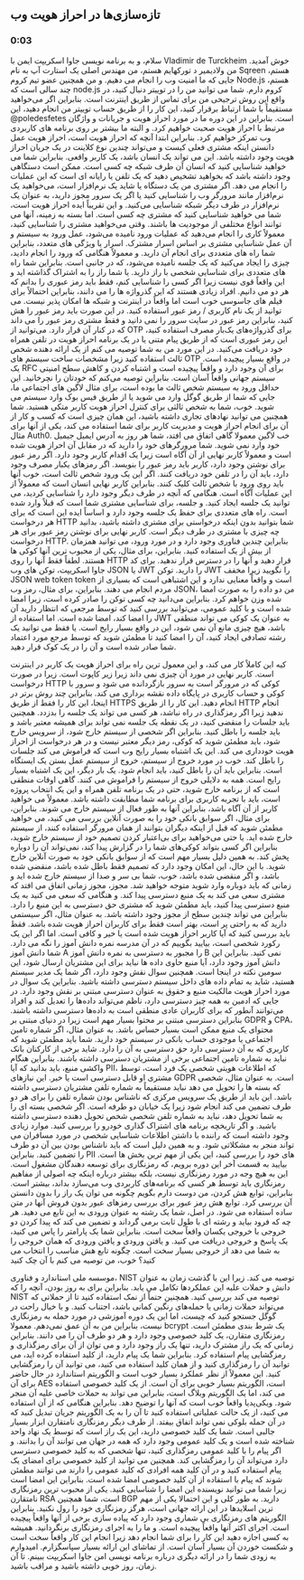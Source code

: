 ## تازه‌سازی‌ها در احراز هویت وب
### 0:03
سلام، و به برنامه نویسی جاوا اسکریپت ایمن با Vladimir de Turckheim خوش آمدید. من ولادیمیر د تورکهایم هستم، من مهندس اصلی یک استارت آپ به نام Sqreen هستم، جایی که ما امنیت وب را انجام می دهیم. و من همچنین عضو تیم کروم Node.js هستم، چند سالی است که node.js کروم دارم. شما می توانید من را در توییتر دنبال کنید، در واقع این روش ترجیحی من برای تماس از طریق اینترنت است. بنابراین اگر می‌خواهید مستقیماً با شما ارتباط برقرار کنید، این کار را از طریق حساب توییتر من انجام دهید، این @poledesfetes است. بنابراین در این دوره ما در مورد احراز هویت و جریانات و واژگان مرتبط با احراز هویت صحبت خواهیم کرد. و البته ما بیشتر بر روی برنامه های کاربردی وب تمرکز خواهیم کرد. بنابراین ابتدا آنچه که احراز هویت است، احراز هویت عمل دانستن اینکه مشتری فعلی کیست و می‌تواند چندین نوع کلاینت در یک جریان احراز هویت وجود داشته باشد. این می تواند یک انسان باشد، یک کاربر واقعی. بنابراین شما می خواهید شناسایی کنید که انسان آن طرف شبکه چه کسی است. ممکن است دستگاهی وجود داشته باشد که بخواهید تشخیص دهید که یک تلفن یا رایانه ای است که این عملیات را انجام می دهد. اگر مشتری من یک دستگاه یا شاید یک نرم‌افزار است، می‌خواهید یک نرم‌افزار مانند مرورگر وب را شناسایی کنید یا اگر یک سرور مجوز دارید، به عنوان یک نرم‌افزار در طرف دیگر شبکه شناسایی می‌کنید. و این تقریباً ایده احراز هویت است، شما می خواهید شناسایی کنید که مشتری چه کسی است. اما بسته به زمینه، آنها می توانند انواع مختلفی از موجودیت ها باشند. وقتی می‌خواهید مشتری را شناسایی کنید، معمولاً کاری را انجام می‌دهید که عملیات ورود نامیده می‌شود، عمل ورود به سیستم و آن عمل شناسایی مشتری بر اساس اسرار مشترک. اسرار یا ویژگی های متعدد، بنابراین شما راه های متعددی برای انجام آن دارید. و معمولاً هنگامی که ورود را انجام دادید، چیزی را ایجاد می‌کنید که یک جلسه نامیده می‌شود، که در جانبی است. بنابراین شما راه های متعددی برای شناسایی شخصی با راز دارید. یا شما راز را به اشتراک گذاشته اید و این واقعاً قوی نیست زیرا اگر کسی را شناسایی کنم، فقط باید رمز عبوری را بدانم که هر دو می دانیم. افراد زیادی هستند که این گذرواژه ها را می دانند، بنابراین احتمالاً برای فیلم های جاسوسی خوب است اما واقعاً در اینترنت و شبکه ها امکان پذیر نیست. می توانید از یک نام کاربری / رمز عبور استفاده کنید. در این صورت باید رمز عبور را هش کنید، بنابراین رمز عبور در سایت سرور را نمی دانید و فقط مشتری رمز عبور را می داند که در کنار آن قرار دارد. می‌توانید از OTP برای گذرواژه‌های یک‌بار مصرف استفاده کنید، این رمز عبوری است که از طریق پیام متنی یا در یک برنامه احراز هویت در تلفن همراه خود دریافت می‌کنید. در این مورد من به شما توصیه می کنم از یک ارائه دهنده شخص ثالث استفاده کنید زیرا مشخصات ساخت سیستم های OTP در واقع بسیار پیچیده است. یک RFC برای آن وجود دارد و واقعاً پیچیده است و اشتباه کردن و کاهش سطح امنیتی سیستم جهانی واقعاً آسان است. بنابراین توصیه می‌کنم که خودتان را نچرخانید. این حداقل ورود به سیستم شخص ثالث ما بوده است، برای مثال لاگین های اجتماعی ما، جایی که شما از طریق گوگل وارد می شوید یا از طریق فیس بوک وارد سیستم می شوید. خوب، شما به شخص ثالثی برای کنترل احراز هویت کاربر متکی هستید. شما همچنین می توانید نهادهای تجاری داشته باشید، این همان چیزی است که کسب و کار از آن برای انجام احراز هویت و مدیریت کاربر برای شما استفاده می کند، یکی از آنها برای مثال Auth0. خب لاگین معمولا گاهی اتفاق می افتد، شما هر روز به آدرس ایمیل جیمیل خود وارد نمی شوید. شما مرورگرهای خود را دارید که در مقابل آن احراز هویت شده است و معمولاً کاربر نهایی از آن آگاه است زیرا یک اقدام کاربر وجود دارد. اگر رمز عبور برای نوشتن وجود دارد، کاربر باید رمز عبور را بنویسد. اگر رمزهای یکبار مصرف وجود دارد، باید آن را در تلفن خود دریافت کنند. اگر این یک ورود شخص ثالث است، خوب آنها باید روی ورود با شخص ثالث کلیک کنند. بنابراین کاربر نهایی انسان است که معمولاً از این عملیات آگاه است. هنگامی که آنچه در طرف دیگر وجود دارد را شناسایی کردید، می توانید یک جلسه ایجاد کنید. و جلسه، برای شناسایی مشتری شما است که قبلاً وارد شده است. راه های متعددی برای حفظ یک جلسه وجود دارد و اساساً ایده این است که برای هر درخواست HTTP شما بتوانید بدون اینکه درخواستی برای مشتری داشته باشید، بدانید چه چیزی با مشتری در طرف دیگر است. کاربر نهایی برای نوشتن رمز عبور برای هر درخواست HTTP. بنابراین چندین فناوری وجود دارد و در مورد ورود، می توانید همزمان از بیش از یک استفاده کنید. بنابراین، برای مثال، یکی از محبوب ترین آنها کوکی ها هستند. لطفاً فقط آنها را روی HTTP قرار دهید و آنها را در دسترس قرار ندهید. برای کد جاوا اسکریپت، توکن های وب JSON یا JWT را دارید. توکن JWT را نگویید زیرا مخفف JSON web token token است و واقعاً معنایی ندارد و این اشتباهی است که بسیاری از مردم انجام می دهند. بنابراین، برای مثال، رمز وب JSON، من دو داده را به صورت امضا شده وزن خواهم کرد. بنابراین می‌دانید چه کسی توکن را صادر کرده است، زیرا امضا شده است و با کلید عمومی، می‌توانید بررسی کنید که توسط مرجعی که انتظار دارید آن را امضا کند، امضا شده است. اما استفاده از JWT به عنوان یک کوکی می تواند منطقی باشد، هیچ چیزی مانع آن نمی شود، این در واقع بسیار رایج است. یا فقط می توانید یک رشته تصادفی ایجاد کنید، آن را امضا کنید تا مطمئن شوید که توسط مرجع مورد اعتماد شما صادر شده است و آن را در یک کوک قرار دهید.

کیه این کاملاً کار می کند، و این معمول ترین راه برای احراز هویت یک کاربر در اینترنت است. کاربر نهایی در مورد آن چیزی نمی داند زیرا زیر کاپوت است. زیرا در صورت درخواست HTTP کوکی که در مرورگر است به سرور بازگردانده می شود و سرور با کوکی و حساب کاربری در پایگاه داده نقشه برداری می کند. بنابراین چند روش برتر در اینجا، این کار را فقط از طریق HTTPS انجام دهید. این کار را از طریق HTTP انجام ندهید زیرا اگر رمزگذاری در راه نباشد، هر کسی می تواند یک جلسه را بدزدد. همچنین باید جلسات را منقضی کنید، در یک نقطه یک جلسه نمی تواند برای همیشه معتبر باشد و باید جلسه را باطل کنید. بنابراین اگر شخصی از سیستم خارج شود، از سرویس خارج شود، باید مطمئن شوید که کوکی، رمز دیگر معتبر نیست و در هر درخواست از احراز هویت خودداری می کند. این یک اشتباه بسیار رایج وب است که فراموش می کند جلسات را باطل کند. خوب در مورد خروج از سیستم، خروج از سیستم عمل بستن یک ایستگاه است. بنابراین باید آن را باطل کنید، باید انجام شود. یک بار دیگر، این یک اشتباه بسیار رایج است. همه به دلایلی خروج از سیستم را فراموش می کنند. گاهی اوقات منطقی است که از برنامه خارج شوید، حتی در یک برنامه تلفن همراه و این یک انتخاب پروژه است، باید با تجربه کاربری برای برنامه شما مطابقت داشته باشد. معمولاً می خواهید کاربر از آن آگاه باشد، بنابراین آنها به طور فعال از سیستم خارج می شوند. بنابراین، برای مثال، اگر سوابق بانکی خود را به صورت آنلاین بررسی می کنید، می خواهید مطمئن شوید که قبل از اینکه دیگران بتوانند از همان مرورگر استفاده کنند، از سیستم خارج شده اید. یا حتی می‌خواهید برای بی‌اعتبار کردن تصمیم خود از سیستم خارج شوید، بنابراین اگر کسی بتواند کوکی‌های شما را در گزارش پیدا کند، نمی‌تواند آن را دوباره پخش کند. به همین دلیل بسیار مهم است که از سوابق بانکی خود به صورت آنلاین خارج شوید. با این حال، این امکان وجود دارد که تصمیم فقط باطل شده باشد، منقضی شده باشد، و اگر منقضی شده باشد، خوب، شما بی سر و صدا از سیستم خارج شده اید و زمانی که باید دوباره وارد شوید متوجه خواهید شد. مجوز، مجوز زمانی اتفاق می افتد که مشتری سعی می کند به یک منبع دسترسی پیدا کند. و هنگامی که سعی می کنید به یک منبع دسترسی پیدا کنید، باید مطمئن شوید که مشتری حق دسترسی به این منبع را دارد. بنابراین می تواند چندین سطح از مجوز وجود داشته باشد. به عنوان مثال، اگر سیستمی دارید که به راحتی پر است، بهتر است فقط برای کاربران احراز هویت شده باشد. فقط باید بررسی کنید که آیا کاربر احراز هویت شده است یا خیر و کافی است. اما اگر این یک رکورد شخصی است، بیایید بگوییم که در آن مدرسه نمره دانش آموز را نگه می دارد. شما دانش آموز A را مجبور به دسترسی به نمره دانش آموز B نمی کنید. بنابراین این دانش آموز وجود دارد، آیا منبع حاوی داده ها نباید برای این مشتریان ارسال شود، این سومین نکته در اینجا است. همچنین سوال نقش وجود دارد، اگر شما یک مدیر سیستم هستید، شاید به تمام داده های داخل سیستم دسترسی داشته باشید. بنابراین یک سوال در مورد احراز هویت مالکیت منبع و حقوق به عنوان دسترسی مبتنی بر نقش وجود دارد. در جایی که ادمین به همه چیز دسترسی دارد، ناظم می‌تواند داده‌ها را تعدیل کند و افراد می‌توانند آنطور که برای کاربران عادی منطقی است به داده‌ها دسترسی داشته باشند. بنابراین دسترسی مبتنی بر محتوا بسیار مهم است زیرا در دنیای مبتنی بر GDPR و CPA، محتوای یک منبع ممکن است بسیار حساس باشد. به عنوان مثال، اگر شماره تامین اجتماعی یا موجودی حساب بانکی در سیستم خود دارید. شما باید مطمئن شوید که کاربری که به آن دسترسی دارد حق دسترسی به آن را دارد. شاید برخی از کارکنان بانک نباید به شماره تامین اجتماعی برخی از مشتریان دسترسی داشته باشند. بنابراین هنگام واکشی منبع، باید بدانید که آیا PII، که اطلاعات هویتی شخصی یک فرد است، توسط مشتری او قابل دسترسی است یا خیر. این نیازهای GDPR است. به عنوان مثال، شخصی که بسته ها را تحویل می دهد نباید مستقیماً به شماره تلفن مشتریان دسترسی داشته باشد. این باید از طریق یک سرویس مرکزی که ناشناس بودن شماره تلفن را برای هر دو طرف تضمین می کند انجام شود زیرا یک خیابان دو طرفه است. اگر شخصی بسته ای را به شما تحویل دهد، نباید به شماره تلفن شخصی شخص تحویل دهنده دسترسی داشته باشید. و اگر تاریخچه برنامه های اشتراک گذاری خودرو را بررسی کنید. موارد زیادی وجود داشته است که راننده با داشتن اطلاعات شناسایی شخصی در مورد مسافران می تواند منجر به مشکلاتی شود. و به همین دلیل است که باید ناشناس بودن بین آن دو طرف را تضمین کنید. بنابراین PII های خود را بررسی کنید، این یکی از مهم ترین بخش ها است. بیایید به قسمت آخر این دوره برویم، که رمزنگاری برای توسعه دهندگان مشغول است. این به هیچ وجه در مورد رمزنگاری نیست، بلکه بیشتر درباره اینکه چه اصولی از مفاهیم رمزنگاری باید توسط هر کسی که برنامه‌های کاربردی وب می‌سازد بداند، بیشتر است. بنابراین، توابع هش کردن، من دوست دارم بگویم چگونه می توان یک راز را بدون دانستن آن بررسی کرد. توابع هش رمز عبور برای بررسی رمزهای عبور بدون فروش آنها در متن ساده استفاده می شود. در اصل، شما یک رشته به عنوان ورودی به این تابع می دهید. هر چه که فرود بیاید و رشته ای با طول ثابت برمی گرداند و تضمین می کند که پیدا کردن دو خروجی با خروجی یکسان واقعاً سخت است. بنابراین شما یک پارامتر را پاس می کنید، یک پاسخ و خروجی دریافت می کنید. و یافتن ورودی و یافتن ورودی که همان خروجی را به شما می دهد از خروجی بسیار سخت است. چگونه تابع هش مناسب را انتخاب می کنید؟ خوب، من توصیه می کنم با آن چک کنید

موسسه ملی استاندارد و فناوری، NIST توصیه می کند. زیرا این با گذشت زمان به عنوان دانش و حملات علیه این عملکردها تکامل می یابد. بنابراین برای به روز بودن، آنچه را که NIST توصیه می کند بررسی کنید. همچنین حتماً از نمک استفاده کنید تا از حملاتی که می‌تواند حملات زمانی یا حمله‌های رنگین کمانی باشد، اجتناب کنید. و با خیال راحت در گوگل جستجو کنید که چیست، اما این یک دوره آموزشی در مورد حمله به رمزنگاری نیست، بنابراین من به آن عمق نمی‌دهم. معمولا bcrypt یک شرط بندی مطمئن است. رمزنگاری متقارن، یک کلید خصوصی وجود دارد و هر دو طرف آن را می دانند. بنابراین زمانی که یک راز مشترک دارید، تنها یک راز وجود دارد و می توان از آن برای رمزگذاری و رمزگشایی پیام استفاده کرد. بنابراین شما یک پیام دارید، از کلید استفاده کرده اید، می توانید آن را رمزگذاری کنید و از همان کلید استفاده می کنید، می توانید آن را رمزگشایی کنید. این معمولاً از نظر عملکرد بسیار خوب است و الگوریتم استاندارد در حال حاضر برای آن AES است، الگوریتم بسیار خوبی برای آن است. از یک کلید خصوصی استفاده می کند، اما یک الگوریتم وبلاگ است، بنابراین می تواند به حملات خاصی علیه آن منجر شود. ویکی‌پدیا واقعاً خوب است که آنها را توضیح دهد. بنابراین هنگامی که از آن استفاده می کنید، از یک حالت عملیاتی استفاده کنید تا آن را به یک الگوریتم جریان تبدیل کنید که در آن حمله بلوکی نمی تواند اتفاق بیفتد. از طرف دیگر رمزنگاری نامتقارن ابزار بسیار جالبی است. شما یک کلید خصوصی دارید، این یک راز است که توسط یک نهاد واحد شناخته شده است و یک کلید عمومی وجود دارد که همه در جهان می توانند آن را بدانند. و اگر پیام را با کلید عمومی رمزگذاری کنید، تنها شخصی که به کلید خصوصی دسترسی دارد می‌تواند آن را رمزگشایی کند. همچنین می توانید از کلید خصوصی برای امضای یک پیام استفاده کنید و در آن کلید همه افرادی که کلید عمومی را دارند می توانند مطمئن شوند که پیام با استفاده از آن کلید خصوصی امضا شده است. بنابراین این امضا است زیرا شما می توانید نویسنده این امضا را شناسایی کنید. یکی از محبوب ترین رمزنگاری نامتقارن RSA است، شما همچنین BGP دارید. به طور کلی و این احتمالا یکی از مهم ترین اسلایدها در این ارائه جهانی است، هرگز رمزنگاری خود را رول نکنید. بنابراین الگوریتم های رمزنگاری بی شماری وجود دارد که پیاده سازی برخی از آنها واقعاً پیچیده است. اجرای اکثر آنها واقعاً پیچیده است. و ما را به اجرای رمزنگاری برنگردانید. همیشه به کسی اجازه دهید این کار را برای شما انجام دهد زیرا انجام این کار واقعاً سخت است و شکست خوردن آن بسیار آسان است. از تماشای این ارائه بسیار سپاسگزارم. امیدوارم به زودی شما را در ارائه دیگری درباره برنامه نویسی امن جاوا اسکریپت ببینم. تا آن زمان، روز خوبی داشته باشید و مراقب باشید.
